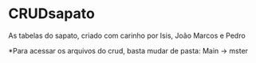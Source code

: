 # CRUDsapato
As tabelas do sapato, criado com carinho por Isis, João Marcos e Pedro

*Para acessar os arquivos do crud, basta mudar de pasta: Main -> mster
